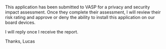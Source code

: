 
This application has been submitted to VASP for a privacy and security impact assessment.
Once they complete their assessment, I will review their risk rating and approve or deny the ability to install this application on our board devices.

I will reply once I receive the report.

Thanks,
Lucas